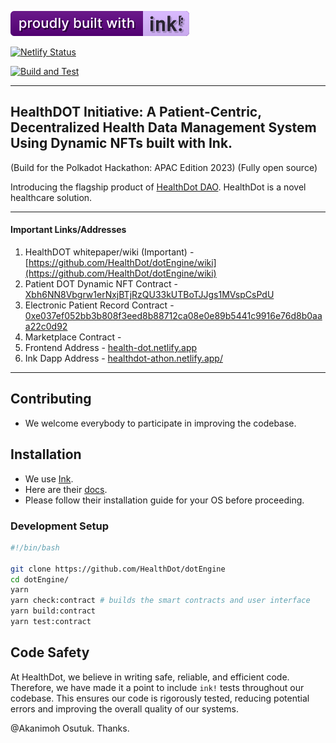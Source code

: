 [![Built with ink!](https://raw.githubusercontent.com/paritytech/ink/master/.images/badge.svg)](https://github.com/paritytech/ink)

[![Netlify Status](https://api.netlify.com/api/v1/badges/2796cdd5-c0ef-4c5f-b181-8f574741ba26/deploy-status)](https://app.netlify.com/sites/lucent-alfajores-62914d/deploys)

[![Build and Test](https://github.com/HealthDot/dotEngine/actions/workflows/Build-and-Test.yml/badge.svg)](https://github.com/HealthDot/dotEngine/actions/workflows/Build-and-Test.yml)

****

##   HealthDOT Initiative: A Patient-Centric, Decentralized Health Data Management System Using Dynamic NFTs built with Ink.
(Build for the Polkadot Hackathon: APAC Edition 2023)
(Fully open source)

Introducing the flagship product of [HealthDot DAO](https://health-dot.netlify.app). HealthDot is a novel healthcare solution.

****

#### Important Links/Addresses
1. HealthDOT whitepaper/wiki (Important) - [https://github.com/HealthDot/dotEngine/wiki](https://github.com/HealthDot/dotEngine/wiki)
1. Patient DOT Dynamic NFT Contract - [Xbh6NN8Vbgrw1erNxjBTjRzQU33kUTBoTJJgs1MVspCsPdU](https://shibuya.subscan.io/account/Xbh6NN8Vbgrw1erNxjBTjRzQU33kUTBoTJJgs1MVspCsPdU)
2. Electronic Patient Record Contract - [0xe037ef052bb3b808f3eed8b88712ca08e0e89b5441c9916e76d8b0aaa22c0d92](https://contracts-ui.substrate.io/instantiate/0xe037ef052bb3b808f3eed8b88712ca08e0e89b5441c9916e76d8b0aaa22c0d92)
3. Marketplace Contract - 
4. Frontend Address - [health-dot.netlify.app](https://health-dot.netlify.app)
5. Ink Dapp Address - [healthdot-athon.netlify.app/](https://healthdot-athon.netlify.app/)

****

## Contributing
- We welcome everybody to participate in improving the codebase.


## Installation
- We use [Ink](https://paritytech.github.io/ink/).
- Here are their [docs](https://use.ink/).
- Please follow their installation guide for your OS before proceeding.

### Development Setup
```sh
#!/bin/bash

git clone https://github.com/HealthDot/dotEngine
cd dotEngine/
yarn
yarn check:contract # builds the smart contracts and user interface
yarn build:contract
yarn test:contract

```

## Code Safety
At HealthDot, we believe in writing safe, reliable, and efficient code. Therefore, we have made it a point to include `ink!` tests throughout our codebase. This ensures our code is rigorously tested, reducing potential errors and improving the overall quality of our systems.


@Akanimoh Osutuk.
Thanks.